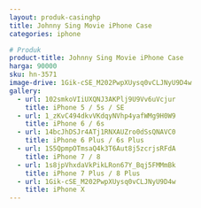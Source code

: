```yaml
---
layout: produk-casinghp
title: Johnny Sing Movie iPhone Case
categories: iphone

# Produk
product-title: Johnny Sing Movie iPhone Case
harga: 90000
sku: hn-3571
image-drive: 1Gik-cSE_M202PwpXUysq0vCLJNyU9D4w
gallery:
  - url: 102smkoVIiUXQNJ3AKPlj9U9Vv6uVcjur
    title: iPhone 5 / 5s / SE
  - url: 1_zKvC494dkvVKdqyNVhp4yafWMg9H0W9
    title: iPhone 6 / 6s
  - url: 14bcJhDSJr4ATj1RNXAUZro0dSsQNAVC0
    title: iPhone 6 Plus / 6s Plus
  - url: 1S5QpmpOTmsaQ4k3T6Aut8j5zcrjsRFdA
    title: iPhone 7 / 8
  - url: 1s8jpVhxdaVkPikLRon67Y_Bqj5FMMmBk
    title: iPhone 7 Plus / 8 Plus
  - url: 1Gik-cSE_M202PwpXUysq0vCLJNyU9D4w
    title: iPhone X
---
```

